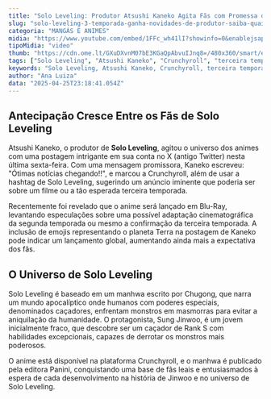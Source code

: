```yaml
---
title: "Solo Leveling: Produtor Atsushi Kaneko Agita Fãs com Promessa de Grandes Anúncios"
slug: "solo-leveling-3-temporada-ganha-novidades-de-produtor-saiba-quais"
categoria: "MANGÁS E ANIMES"
midia: "https://www.youtube.com/embed/1FFc_wh41lI?showinfo=0&enablejsapi=1"
tipoMidia: "video"
thumb: "https://cdn.ome.lt/GXuDXvnM07bE3KGaQpAbvuIJnq8=/480x360/smart/extras/conteudos/Design_sem_nome_-_2025-04-25T192942.432.png"
tags: ["Solo Leveling", "Atsushi Kaneko", "Crunchyroll", "terceira temporada", "anime", "manhwa", "Blu-Ray", "especial-Solo Leveling"]
keywords: "Solo Leveling, Atsushi Kaneko, Crunchyroll, terceira temporada, anime, manhwa, Blu-Ray"
author: "Ana Luiza"
data: "2025-04-25T23:18:41.054Z"
---
```


## Antecipação Cresce Entre os Fãs de Solo Leveling

<blockquote class="twitter-tweet"><a href="https://twitter.com/user/status/1915696459678441663"></a></blockquote>

Atsushi Kaneko, o produtor de **Solo Leveling**, agitou o universo dos animes com uma postagem intrigante em sua conta no X (antigo Twitter) nesta última sexta-feira. Com uma mensagem promissora, Kaneko escreveu: "Ótimas notícias chegando!!", e marcou a Crunchyroll, além de usar a hashtag de Solo Leveling, sugerindo um anúncio iminente que poderia ser sobre um filme ou a tão esperada terceira temporada.

Recentemente foi revelado que o anime será lançado em Blu-Ray, levantando especulações sobre uma possível adaptação cinematográfica da segunda temporada ou mesmo a confirmação da terceira temporada. A inclusão de emojis representando o planeta Terra na postagem de Kaneko pode indicar um lançamento global, aumentando ainda mais a expectativa dos fãs.

## O Universo de Solo Leveling

Solo Leveling é baseado em um manhwa escrito por Chugong, que narra um mundo apocalíptico onde humanos com poderes especiais, denominados caçadores, enfrentam monstros em masmorras para evitar a aniquilação da humanidade. O protagonista, Sung Jinwoo, é um jovem inicialmente fraco, que descobre ser um caçador de Rank S com habilidades excepcionais, capazes de derrotar os monstros mais poderosos.

O anime está disponível na plataforma Crunchyroll, e o manhwa é publicado pela editora Panini, conquistando uma base de fãs leais e entusiasmados à espera de cada desenvolvimento na história de Jinwoo e no universo de Solo Leveling.